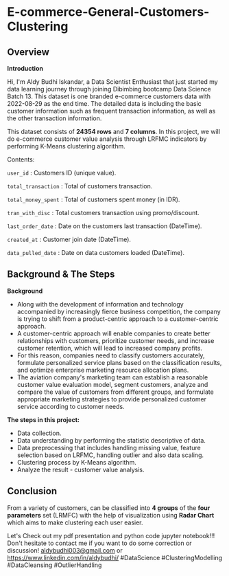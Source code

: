 # E-commerce-General-Customers-Clustering

## **Overview**
**Introduction**

Hi, I'm Aldy Budhi Iskandar, a Data Scientist Enthusiast that just started my data learning journey through joining Dibimbing bootcamp Data Science Batch 13. This dataset is one branded e-commerce customers data with 2022-08-29 as the end time. The detailed data is including the basic customer information such as frequent transaction information, as well as the other transaction information.

This dataset consists of **24354 rows** and **7 columns**. In this project, we will do e-commerce customer value analysis through LRFMC indicators by performing K-Means clustering algorithm.

Contents:

`user_id` : Customers ID (unique value).

`total_transaction` : Total of customers transaction.

`total_money_spent` : Total of customers spent money (in IDR).

`tran_with_disc` : Total customers transaction using promo/discount.

`last_order_date` : Date on the customers last transaction (DateTime).

`created_at` : Customer join date (DateTime).

`data_pulled_date` : Date on data customers loaded (DateTime).

## **Background & The Steps**
**Background**

* Along with the development of information and technology accompanied by increasingly fierce business competition, the company is trying to shift from a product-centric approach to a customer-centric approach.
* A customer-centric approach will enable companies to create better relationships with customers, prioritize customer needs, and increase customer retention, which will lead to increased company profits.
* For this reason, companies need to classify customers accurately, formulate personalized service plans based on the classification results, and optimize enterprise marketing resource allocation plans.
* The aviation company's marketing team can establish a reasonable customer value evaluation model, segment customers, analyze and compare the value of customers from different groups, and formulate appropriate marketing strategies to provide personalized customer service according to customer needs.

**The steps in this project:**

* Data collection.
* Data understanding by performing the statistic descriptive of data.
* Data preprocessing that includes handling missing value, feature selection based on LRFMC, handling outlier and also data scaling.
* Clustering process by K-Means algorithm.
* Analyze the result - customer value analysis.

## **Conclusion**
From a variety of customers, can be classified into **4 groups** of the **four parameters** set (LRMFC) with the help of visualization using **Radar Chart** which aims to make clustering each user easier.

Let's Check out my pdf presentation and python code jupyter notebook!!! Don't hesitate to contact me if you want to do some correction or discussion! aldybudhi003@gmail.com or https://www.linkedin.com/in/aldybudhi/ #DataScience #ClusteringModelling #DataCleansing #OutlierHandling
